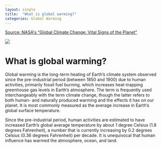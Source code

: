 ```yaml
---
layout: single
title:  "What is global warming?"
categories: Global Warming
---
```


[Source: NASA's “Global Climate Change: Vital Signs of the Planet”](https://climate.nasa.gov/resources/global-warming-vs-climate-change/)

![](https://climate.nasa.gov/internal_resources/2540)

What is global warming?
===

Global warming is the long-term heating of Earth’s climate system observed since the pre-industrial period (between 1850 and 1900) due to human activities, primarily fossil fuel burning, which increases heat-trapping greenhouse gas levels in Earth’s atmosphere. The term is frequently used interchangeably with the term climate change, though the latter refers to both human- and naturally produced warming and the effects it has on our planet. It is most commonly measured as the average increase in Earth’s global surface temperature.

Since the pre-industrial period, human activities are estimated to have increased Earth’s global average temperature by about 1 degree Celsius (1.8 degrees Fahrenheit), a number that is currently increasing by 0.2 degrees Celsius (0.36 degrees Fahrenheit) per decade. It is unequivocal that human influence has warmed the atmosphere, ocean, and land.
